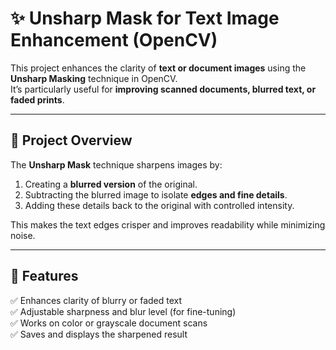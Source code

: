 # ✨ Unsharp Mask for Text Image Enhancement (OpenCV)

This project enhances the clarity of **text or document images** using the **Unsharp Masking** technique in OpenCV.  
It’s particularly useful for **improving scanned documents, blurred text, or faded prints**.

---

## 🧠 Project Overview

The **Unsharp Mask** technique sharpens images by:
1. Creating a **blurred version** of the original.
2. Subtracting the blurred image to isolate **edges and fine details**.
3. Adding these details back to the original with controlled intensity.

This makes the text edges crisper and improves readability while minimizing noise.

---

## 🧾 Features

✅ Enhances clarity of blurry or faded text  
✅ Adjustable sharpness and blur level (for fine-tuning)  
✅ Works on color or grayscale document scans  
✅ Saves and displays the sharpened result  



